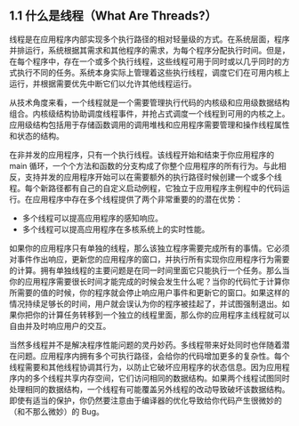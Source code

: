 ## 1.1 什么是线程（What Are Threads?）

线程是在应用程序内部实现多个执行路径的相对轻量级的方式。在系统层面，程序并排运行，系统根据其需求和其他程序的需求，为每个程序分配执行时间。但是，在每个程序中，存在一个或多个执行线程，这些线程可用于同时或以几乎同时的方式执行不同的任务。系统本身实际上管理着这些执行线程，调度它们在可用内核上运行，并根据需要优先中断它们以允许其他线程运行。

从技术角度来看，一个线程就是一个需要管理执行代码的内核级和应用级数据结构组合。内核级结构协助调度线程事件，并抢占式调度一个线程到可用的内核之上。应用级结构包括用于存储函数调用的调用堆栈和应用程序需要管理和操作线程属性和状态的结构。

在非并发的应用程序，只有一个执行线程。该线程开始和结束于你应用程序的 main 循环，一个个方法和函数的分支构成了你整个应用程序的所有行为。与此相反，支持并发的应用程序开始可以在需要额外的执行路径时候创建一个或多个线程。每个新路径都有自己的自定义启动例程，它独立于应用程序主例程中的代码运行。在应用程序中存在多个线程提供了两个非常重要的的潜在优势：

* 多个线程可以提高应用程序的感知响应。
* 多个线程可以提高应用程序在多核系统上的实时性能。

如果你的应用程序只有单独的线程，那么该独立程序需要完成所有的事情。它必须对事件作出响应，更新您的应用程序的窗口，并执行所有实现你应用程序行为需要的计算。拥有单独线程的主要问题是在同一时间里面它只能执行一个任务。那么当你的应用程序需要很长时间才能完成的时候会发生什么呢？当你的代码忙于计算你所需要的值的时候，你的程序就会停止响应用户事件和更新它的窗口。如果这样的情况持续足够长的时间，用户就会误认为你的程序被挂起了，并试图强制退出。如果你把你的计算任务转移到一个独立的线程里面，那么你的应用程序主线程就可以自由并及时响应用户的交互。

当然多线程并不是解决程序性能问题的灵丹妙药。多线程带来好处同时也伴随着潜在问题。应用程序内拥有多个可执行路径，会给你的代码增加更多的复杂性。每个线程需要和其他线程协调其行为，以防止它破坏应用程序的状态信息。因为应用程序内的多个线程共享内存空间，它们访问相同的数据结构。如果两个线程试图同时处理相同的数据结构，一个线程有可能覆盖另外线程的改动导致破坏该数据结构。即使有适当的保护，你仍然要注意由于编译器的优化导致给你代码产生很微妙的（和不那么微妙）的 Bug。